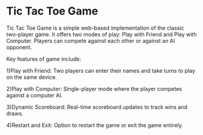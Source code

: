 # Tic Tac Toe Game
Tic Tac Toe Game is a simple web-based implementation of the classic two-player game. It offers two modes of play: Play with Friend and Play with Computer. Players can compete against each other or against an AI opponent.

Key features of game include:

1)Play with Friend: Two players can enter their names and take turns to play on the same device.

2)Play with Computer: Single-player mode where the player competes against a computer AI.

3)Dynamic Scoreboard: Real-time scoreboard updates to track wins and draws.

4)Restart and Exit: Option to restart the game or exit the game entirely.
